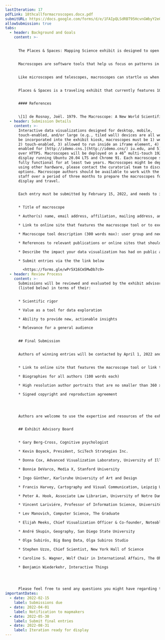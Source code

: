 ```yaml
---
lastIteration: 17
pdfLink: 18thcallformacroscopes.docx.pdf
submitURL: https://docs.google.com/forms/d/e/1FAIpQLSdRBT95HcvnGWbyY2e0guu7eHnp50JnSBDTGSO_YHvXfj0iJw/viewform
allowSubmission: true
tabs:
  - header: Background and Goals
    content: >-
      

      The Places & Spaces: Mapping Science exhibit is designed to open people’s minds and hearts to the value, complexity, and beauty of science and technology. We are inviting authors of interactive data visualizations, also called macroscopes, to submit their work for inclusion in the Places & Spaces: Mapping Science exhibit.


      Macroscopes are software tools that help us focus on patterns in data that are too large or complex to see with the naked eye. The idea of the macroscope was explored in 1979 by Joël de Rosnay in a book titled The Macroscope: A New World Scientific System \[1]. To meet the challenges posed by the rapidly increasing abundance, diversity, and complexity of information, de Rosnay proposed the macroscope, a tool for observing “what is at once too great, too slow, and too complex for our eyes.”


      Like microscopes and telescopes, macroscopes can startle us when we point them at objects we thought we already knew. Through their lens, we may see familiar structures in a new light or gain a fresh perspective on an old process. This year’s call for submissions to the Places & Spaces exhibit celebrates the decidedly scopic feature of macroscopes. Simply put, we are looking for interactive visualizations that disrupt our old habits of seeing, that challenge our common patterns of perception in order that we might see something anew. To do so, they may use novel datasets and algorithms or employ innovative user interface designs. 


      Places & Spaces is a traveling exhibit that currently features 100 maps and 28 interactive macroscopes from a wide range of disciplines. Since 2005, the exhibit has traveled to 28 countries and appeared in various formats at over 382 venues and events, including the Davos Economic Forum, National Academy of Sciences, and the New York Public Library. News coverage has appeared in Nature, Science, USA Today, and Wired.


      #### References


      \[1] de Rosnay, Joël. 1979. The Macroscope: A New World Scientific System. New York: Harper & Row.
  - header: Submission Details
    content: >-
      Interactive data visualizations designed for desktop, mobile,
      touch-enabled, and/or large (e.g., tiled wall) devices are all welcome. To
      be incorporated into the exhibit kiosk, macroscopes must be 1) web-based,
      2) touch-enabled, 3) allowed to run inside an iframe element, 4) have CORS
      enabled for [http://idemo.cns.](http://idemo.cns/) iu.edu, and 5) served
      over HTTPS. Macroscopes will be deployed on a 46” multi-touch 1920 x 1080
      display running Ubuntu 20.04 LTS and Chrome 91. Each macroscope should be
      fully functional for at least two years. Macroscopes might be deployed
      using other hardware, please contact the curatorial team to discuss
      options. Macroscope authors should be available to work with the exhibit
      staff over a period of three months to prepare the macroscopes for public
      display and travel.


      Each entry must be submitted by February 15, 2022, and needs to include:


      * Title of macroscope

      * Author(s) name, email address, affiliation, mailing address, and social media handles

      * Link to online site that features the macroscope tool or to executable code

      * Macroscope tool description (300 words max): user group and needs served, data used, data analysis performed, visualization techniques applied, and main insights gained. Please also outline the vision that this new macroscope embodies.

      * References to relevant publications or online sites that should be cited, links to related projects or works

      * Describe the impact your data visualization has had on public awareness, social policy, or political action.

      * Submit entries via the the link below 

        <https://forms.gle/wPr5X16Cm5MwDb7c9>
  - header: Review Process
    content: >-
      Submissions will be reviewed and evaluated by the exhibit advisory board
      (listed below) in terms of their:


      * Scientific rigor

      * Value as a tool for data exploration

      * Ability to provide new, actionable insights

      * Relevance for a general audience


      ## Final Submission


      Authors of winning entries will be contacted by April 1, 2022 and invited to submit final entries by May 30, 2022. Each final entry consists of:


      * Link to online site that features the macroscope tool or link to executable code. This must be a fully self-contained version of the macroscope that can operate without any outside links and without opening new windows.

      * Biographies for all authors (100 words each)

      * High resolution author portraits that are no smaller than 360 x 450 pixels, or 1.2” x 1.5” at 300 dpi.

      * Signed copyright and reproduction agreement




      Authors are welcome to use the expertise and resources of the exhibit curators and designers. The macroscopes are expected to be ready for display by August 31, 2022.


      ## Exhibit Advisory Board


      * Gary Berg-Cross, Cognitive psychologist

      * Kevin Boyack, President, SciTech Strategies Inc.

      * Donna Cox, Advanced Visualization Laboratory, University of Illinois at Urbana-Champaign

      * Bonnie DeVarco, Media X, Stanford University

      * Ingo Günther, Karlsruhe University of Art and Design

      * Francis Harvey, Cartography and Visual Communication, Leipzig University

      * Peter A. Hook, Associate Law Librarian, University of Notre Dame

      * Vincent Lariviére, Professor of Information Science, Universitè de Montrèal

      * Lev Manovich, Computer Science, The Graduate 

      * Elijah Meeks, Chief Visualization Officer & Co-founder, Noteable

      * André Skupin, Geography, San Diego State University

      * Olga Subirós, Big Bang Data, Olga Subiros Studio

      * Stephen Uzzo, Chief Scientist, New York Hall of Science

      * Caroline S. Wagner, Wolf Chair in International Affairs, The Ohio State University

      * Benjamin Wiederkehr, Interactive Things




      Please feel free to send any questions you might have regarding the judging process to Todd Theriault ([ttheriau@indiana.edu](mailto:ttheriau@indiana.edu)) and use the subject heading “Macroscope Inquiry.”
importantDates:
  - date: 2022-02-15
    label: Submissions due
  - date: 2022-04-01
    label: Notification to mapmakers
  - date: 2022-05-30
    label: Submit final entries
  - date: 2022-08-31
    label: Iteration ready for display
---
```

